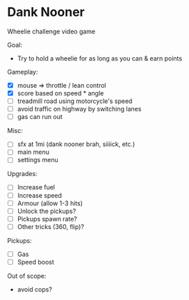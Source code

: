 # Dank Nooner

Wheelie challenge video game

Goal:
- Try to hold a wheelie for as long as you can & earn points

Gameplay:
- [x] mouse => throttle / lean control
- [x] score based on speed * angle
- [ ] treadmill road using motorcycle's speed
- [ ] avoid traffic on highway by switching lanes
- [ ] gas can run out

Misc:
- [ ] sfx at 1mi (dank nooner brah, siiiick, etc.)
- [ ] main menu
- [ ] settings menu

Upgrades:
- [ ] Increase fuel
- [ ] Increase speed
- [ ] Armour (allow 1-3 hits)
- [ ] Unlock the pickups?
- [ ] Pickups spawn rate?
- [ ] Other tricks (360, flip)?

Pickups:
- [ ] Gas
- [ ] Speed boost

Out of scope:
- avoid cops?
